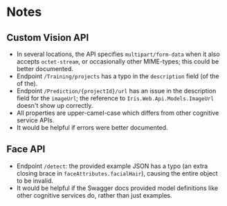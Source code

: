 # Notes

## Custom Vision API
- In several locations, the API specifies `multipart/form-data` when it also accepts `octet-stream`, or occasionally other MIME-types; this could be better documented.
- Endpoint `/Training/projects` has a typo in the `description` field (of the of the).
- Endpoint `/Prediction/{projectId}/url` has an issue in the description field for the `imageUrl`; the reference to `Iris.Web.Api.Models.ImageUrl` doesn't show up correctly.
- All properties are upper-camel-case which differs from other cognitive service APIs.
- It would be helpful if errors were better documented.

## Face API
- Endpoint `/detect`: the provided example JSON has a typo (an extra closing brace in `faceAttributes.facialHair`), causing the entire object to be invalid.
- It would be helpful if the Swagger docs provided model definitions like other cognitive services do, rather than just examples.
